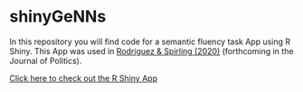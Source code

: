 # shinyGeNNs
In this repository you will find code for a semantic fluency task App using R Shiny. This App was used in [Rodriguez &amp; Spirling (2020)](https://github.com/ArthurSpirling/EmbeddingsPaper) (forthcoming in the Journal of Politics).

[Click here to check out the R Shiny App](https://prodriguezsosa.shinyapps.io/shinySFT/)


